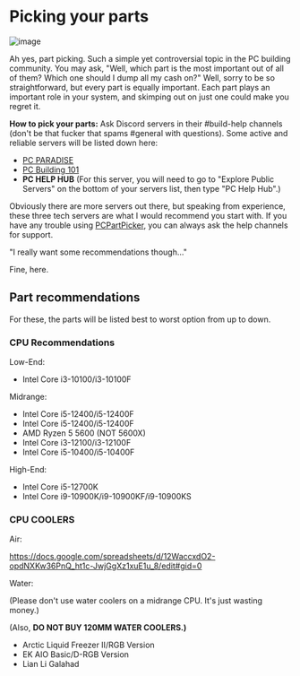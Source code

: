 # Picking your parts

![image](https://i.pcmag.com/imagery/articles/06LiQJzDE1OdJcUdbgqwz1X-15..v1569470572.jpg)

Ah yes, part picking. Such a simple yet controversial topic in the PC building community. You may ask, "Well, which part is the most important out of all of them? Which one should I dump all my cash on?" Well, sorry to be so straightforward, but every part is equally important. Each part plays an important role in your system, and skimping out on just one could make you regret it.

**How to pick your parts:** Ask Discord servers in their #build-help channels (don't be that fucker that spams #general with questions). Some active and reliable servers will be listed down here:

- [PC PARADISE](https://discord.gg/pcparadise)
- [PC Building 101](https://discord.gg/Etzp7H9T)
- **PC HELP HUB** (For this server, you will need to go to "Explore Public Servers" on the bottom of your servers list, then type "PC Help Hub".)

Obviously there are more servers out there, but speaking from experience, these three tech servers are what I would recommend you start with. If you have any trouble using [PCPartPicker](https://pcpartpicker.com/), you can always ask the help channels for support.

"I really want some recommendations though..."

Fine, here.

## Part recommendations

For these, the parts will be listed best to worst option from up to down.

### CPU Recommendations

Low-End:
- Intel Core i3-10100/i3-10100F

Midrange:
- Intel Core i5-12400/i5-12400F
- Intel Core i5-12400/i5-12400F
- AMD Ryzen 5 5600 (NOT 5600X)
- Intel Core i3-12100/i3-12100F 
- Intel Core i5-10400/i5-10400F

High-End:
- Intel Core i5-12700K
- Intel Core i9-10900K/i9-10900KF/i9-10900KS

### CPU COOLERS

Air:

https://docs.google.com/spreadsheets/d/12WaccxdO2-opdNXKw36PnQ_ht1c-JwjGgXz1xuE1u_8/edit#gid=0

Water:

(Please don't use water coolers on a midrange CPU. It's just wasting money.)

(Also, **DO NOT BUY 120MM WATER COOLERS.)**

- Arctic Liquid Freezer II/RGB Version
- EK AIO Basic/D-RGB Version
- Lian Li Galahad
